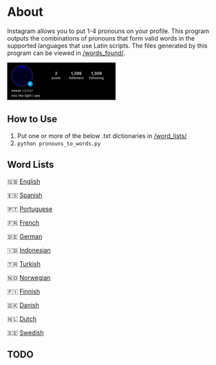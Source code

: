 # About
Instagram allows you to put 1-4 pronouns on your profile. This program outputs the combinations of pronouns that form valid words in the supported languages that use Latin scripts. The files generated by this program can be viewed in [/words_found/](/words_found/).

<img src="ex.jpg" style="width: 50%; height: 50%">

## How to Use
1. Put one or more of the below .txt dictionaries in [/word_lists/](/word_lists/)
2. `python pronouns_to_words.py`

## Word Lists
🇬🇧 [English](https://raw.githubusercontent.com/Paf1cent/instagram-pronoun-words/master/words_found.txt)

🇪🇸 [Spanish](https://raw.githubusercontent.com/xavier-hernandez/spanish-wordlist/main/text/spanish_words.txt)

🇵🇹 [Portuguese](https://gist.githubusercontent.com/Kasama/b75f8d57432b7e9e18e49843485d69e9/raw/c3d6b644b1ba8acd95cb4775d52d76f05e1eeee8/portuguese-word-list.txt)

🇫🇷 [French](https://raw.githubusercontent.com/Taknok/French-Wordlist/master/francais.txt)

🇩🇪 [German](https://gist.githubusercontent.com/MarvinJWendt/2f4f4154b8ae218600eb091a5706b5f4/raw/36b70dd6be330aa61cd4d4cdfda6234dcb0b8784/wordlist-german.txt)

🇮🇩 [Indonesian](https://raw.githubusercontent.com/fachrurRz/sentiment-analysis/master/indonesian-wordlist.txt)

🇹🇷 [Turkish](https://raw.githubusercontent.com/mertemin/turkish-word-list/master/words.txt)

🇳🇴 [Norwegian](https://raw.githubusercontent.com/Ondkloss/norwegian-wordlist/master/wordlist_20220201_norsk_ordbank_nno_2012.txt)

🇫🇮 [Finnish](https://raw.githubusercontent.com/hugovk/everyfinnishword/master/kaikkisanat.txt)

🇩🇰 [Danish](https://raw.githubusercontent.com/fraabye/Danish-wordlists/master/20200419-Danish-words.txt)

🇳🇱 [Dutch](https://raw.githubusercontent.com/OpenTaal/opentaal-wordlist/master/wordlist.txt)

🇸🇪 [Swedish](https://raw.githubusercontent.com/martinlindhe/wordlist_swedish/master/swe_wordlist)

## TODO
